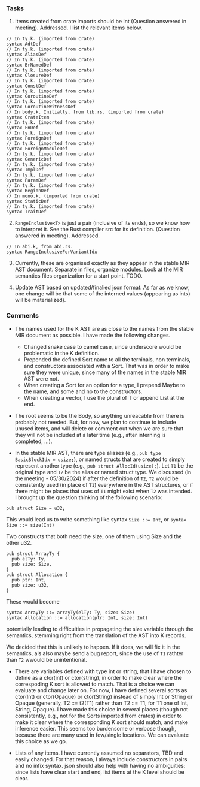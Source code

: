 ### Tasks

1. Items created from crate imports should be Int (Question answered in meeting). Addressed. I list the relevant items below.
```
// In ty.k. (imported from crate)
syntax AdtDef
// In ty.k. (imported from crate)
syntax AliasDef
// In ty.k. (imported from crate)
syntax BrNamedDef
// In ty.k. (imported from crate)
syntax ClosureDef
// In ty.k. (imported from crate)
syntax ConstDef
// In ty.k. (imported from crate)
syntax CoroutineDef
// In ty.k. (imported from crate)
syntax CoroutineWitnessDef
// In body.k. Initially, from lib.rs. (imported from crate)
syntax CrateItem
// In ty.k. (imported from crate)
syntax FnDef
// In ty.k. (imported from crate)
syntax ForeignDef
// In ty.k. (imported from crate)
syntax ForeignModuleDef
// In ty.k. (imported from crate)
syntax GenericDef
// In ty.k. (imported from crate)
syntax ImplDef
// In ty.k. (imported from crate)
syntax ParamDef
// In ty.k. (imported from crate)
syntax RegionDef
// In mono.k. (imported from crate)
syntax StaticDef
// In ty.k. (imported from crate)
syntax TraitDef
```

2. `RangeInclusive<T>` is just a pair (inclusive of its ends), so we know how to interpret it. See the Rust compiler src for its definition. (Question answered in meeting). Addressed.
```
// In abi.k, from abi.rs.
syntax RangeInclusiveForVariantIdx
```

3. Currently, these are organised exactly as they appear in the stable MIR AST document. Separate in files, organize modules. Look at the MIR semantics files organization for a start point. TODO.

4. Update AST based on updated/finalied json format. As far as we know, one change will be that some of the interned values (appearing as ints) will be materialized).

### Comments

- The names used for the K AST are as close to the names from the stable MIR document as possible. I have made the following changes.
  - Changed snake case to camel case, since underscore would be problematic in the K definition.
  - Prepended the defined Sort name to all the terninals, non terminals, and constructors associated with a Sort. That was in order to make sure they were unique, since many of the names in the stable MIR AST were not.
  - When creating a Sort for an option for a type, I prepend Maybe to the name, and some and no to the constructors.
  - When creating a vector<T>, I use the plural of T or append List at the end.

- The root seems to be the Body, so anything unreacable from there is probably not needed. But, for now, we plan to continue to include unused items, and will delete or comment out when we are sure that they will not be included at a later time (e.g., after interning is completed, ...).

- In the stable MIR AST, there are type aliases (e.g., `pub type BasicBlockIdx = usize;`), or named structs that are created to simply represent another type (e.g., `pub struct AllocId(usize);`). Let `T1` be the original type and `T2` be the alias or named struct type.
  We discussed (in the meeting - 05/30/2024) if after the definition of `T2`, `T2` would be consistently used (in place of `T1`) everywhere in the AST structures, or if there might be places that uses of `T1` might exist when `T2` was intended. I brought up the question thinking of the following scenario:

```
pub struct Size = u32;
```
  This would lead us to write something like syntax `Size ::= Int`, or `syntax Size ::= size(Int)`

  Two constructs that both need the size, one of them using Size and the other u32.
```
pub struct ArrayTy {
  pub elTy: Ty,
  pub size: Size,
}
pub struct Allocation {
  pub ptr: Int,
  pub size: u32,
}
```
  These would become
```
syntax ArrayTy ::= arrayTy(elTy: Ty, size: Size)
syntax Allocation ::= allocation(ptr: Int, size: Int)
```
  potentially leading to difficulties in propagating the size variable through the semantics, stemming right from the translation of the AST into K records.

  We decided that this is unlikely to happen. If it does, we will fix it in the semantics, als also maybe send a bug report, since the use of `T1` rathter than `T2` wwould be unintentional.

- There are variables defined with type int or string, that I have chosen to define as a ctor(int) or ctor(string), in order to make clear where the correspoding K sort is allowed to match. That is a choice we can evaluate and change later on.
  For now, I have defined several sorts as ctor(Int) or ctor(Opaque) or ctor(String) instead of simply Int or String or Opaque (generally, T2 ::= t2(T1) rather than T2 ::= T1, for T1 one of Int, String, Opaque).
  I have made this choice in several places (though not consistently, e.g., not for the Sorts imported from crates) in order to make it clear where the corresponding K sort should match, and make inference easier. This seems too burdensome or verbose though, because there are many used in few/single locations. We can evaluate this choice as we go.

- Lists of any items. I have currently assumed no separators, TBD and easily changed. For that reason, I always include constructors in pairs and no infix syntax. json should also help with having no ambiguities: since lists have clear start and end, list items at the K level should be clear.

